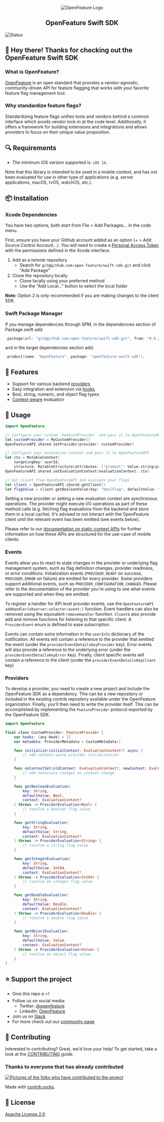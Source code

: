 <!-- markdownlint-disable MD033 -->
<p align="center">
  <picture>
    <source media="(prefers-color-scheme: dark)" srcset="https://raw.githubusercontent.com/open-feature/community/0e23508c163a6a1ac8c0ced3e4bd78faafe627c7/assets/logo/horizontal/white/openfeature-horizontal-white.svg">
    <source media="(prefers-color-scheme: light)" srcset="https://raw.githubusercontent.com/open-feature/community/0e23508c163a6a1ac8c0ced3e4bd78faafe627c7/assets/logo/horizontal/black/openfeature-horizontal-black.svg">
    <img align="center" alt="OpenFeature Logo">
  </picture>
</p>

<h2 align="center">OpenFeature Swift SDK</h2>

![Status](https://img.shields.io/badge/lifecycle-alpha-a0c3d2.svg)

## 👋 Hey there! Thanks for checking out the OpenFeature Swift SDK

### What is OpenFeature?

[OpenFeature][openfeature-website] is an open standard that provides a vendor-agnostic, community-driven API for feature flagging that works with your favorite feature flag management tool.

### Why standardize feature flags?

Standardizing feature flags unifies tools and vendors behind a common interface which avoids vendor lock-in at the code level. Additionally, it offers a framework for building extensions and integrations and allows providers to focus on their unique value proposition.

## 🔍 Requirements

- The minimum iOS version supported is: `iOS 14`.

Note that this library is intended to be used in a mobile context, and has not been evaluated for use in other type of applications (e.g. server applications, macOS, tvOS, watchOS, etc.).

## 📦 Installation

### Xcode Dependencies

You have two options, both start from File > Add Packages... in the code menu.

First, ensure you have your GitHub account added as an option (+ > Add Source Control Account...). You will need to create a [Personal Access Token](https://github.com/settings/tokens) with the permissions defined in the Xcode interface.

1. Add as a remote repository
    * Search for `git@github.com:open-feature/swift-sdk.git` and click "Add Package"
2. Clone the repository locally
    * Clone locally using your preferred method
    * Use the "Add Local..." button to select the local folder

**Note:** Option 2 is only recommended if you are making changes to the client SDK.

### Swift Package Manager

If you manage dependencies through SPM, in the dependencies section of Package.swift add:
```swift
.package(url: "git@github.com:open-feature/swift-sdk.git", from: "0.0.2")
```

and in the target dependencies section add:
```swift
.product(name: "OpenFeature", package: "openfeature-swift-sdk"),
```

## 🌟 Features

- Support for various backend [providers](https://openfeature.dev/docs/reference/concepts/provider)
- Easy integration and extension via [hooks](https://openfeature.dev/docs/reference/concepts/hooks)
- Bool, string, numeric, and object flag types
- [Context-aware](https://openfeature.dev/docs/reference/concepts/evaluation-context) evaluation

## 🚀 Usage

```swift
import OpenFeature

// Configure your custom `FeatureProvider` and pass it to OpenFeatureAPI
let customProvider = MyCustomProvider()
OpenFeatureAPI.shared.setProvider(provider: customProvider)

// Configure your evaluation context and pass it to OpenFeatureAPI
let ctx = MutableContext(
    targetingKey: userId,
    structure: MutableStructure(attributes: ["product": Value.string(productId)]))
OpenFeatureAPI.shared.setEvaluationContext(evaluationContext: ctx)

// Get client from OpenFeatureAPI and evaluate your flags
let client = OpenFeatureAPI.shared.getClient()
let flagValue = client.getBooleanValue(key: "boolFlag", defaultValue: false)
```

Setting a new provider or setting a new evaluation context are synchronous operations. The provider might execute I/O operations as part of these method calls (e.g. fetching flag evaluations from the backend and store them in a local cache). It's advised to not interact with the OpenFeature client until the relevant event has been emitted (see events below).

Please refer to our [documentation on static-context APIs](https://github.com/open-feature/spec/pull/171) for further information on how these APIs are structured for the use-case of mobile clients.

### Events

Events allow you to react to state changes in the provider or underlying flag management system, such as flag definition changes, provider readiness, or error conditions.
Initialization events (`PROVIDER_READY` on success, `PROVIDER_ERROR` on failure) are emitted for every provider.
Some providers support additional events, such as `PROVIDER_CONFIGURATION_CHANGED`.
Please refer to the documentation of the provider you're using to see what events are supported and when they are emitted.

To register a handler for API level provider events, use the `OpenFeatureAPI` `addHandler(observer:selector:event:)` function. Event handlers can also be removed using the equivalent `removeHandler` function. `Client`s also provide add and remove functions for listening to that specific client. A `ProviderEvent` enum is defined to ease subscription.

Events can contain extra information in the `userInfo` dictionary of the notification. All events will contain a reference to the provider that emitted the event (under the `providerEventDetailsKeyProvider` key). Error events will also provide a reference to the underlying error (under the `providerEventDetailsKeyError` key). Finally, client specific events will contain a reference to the client (under the `providerEventDetailsKeyClient` key)

### Providers

To develop a provider, you need to create a new project and include the OpenFeature SDK as a dependency. This can be a new repository or included in the existing contrib repository available under the OpenFeature organization. Finally, you’ll then need to write the provider itself. This can be accomplished by implementing the `FeatureProvider` protocol exported by the OpenFeature SDK.

```swift
import OpenFeature

final class CustomProvider: FeatureProvider {
    var hooks: [any Hook] = []
    var metadata: ProviderMetadata = CustomMetadata()

    func initialize(initialContext: EvaluationContext?) async {
        // add context-aware provider initialisation
    }

    func onContextSet(oldContext: EvaluationContext?, newContext: EvaluationContext) async {
        // add necessary changes on context change
    }

    func getBooleanEvaluation(
        key: String,
        defaultValue: Bool,
        context: EvaluationContext?
    ) throws -> ProviderEvaluation<Bool> {
        // resolve a boolean flag value
    }

    func getStringEvaluation(
        key: String,
        defaultValue: String,
        context: EvaluationContext?
    ) throws -> ProviderEvaluation<String> {
        // resolve a string flag value
    }

    func getIntegerEvaluation(
        key: String,
        defaultValue: Int64,
        context: EvaluationContext?
    ) throws -> ProviderEvaluation<Int64> {
        // resolve an integer flag value
    }

    func getDoubleEvaluation(
        key: String,
        defaultValue: Double,
        context: EvaluationContext?
    ) throws -> ProviderEvaluation<Double> {
        // resolve a double flag value
    }

    func getObjectEvaluation(
        key: String,
        defaultValue: Value,
        context: EvaluationContext?
    ) throws -> ProviderEvaluation<Value> {
        // resolve an object flag value
    }
}

```

## ⭐️ Support the project

- Give this repo a ⭐️!
- Follow us on social media:
    - Twitter: [@openfeature](https://twitter.com/openfeature)
    - LinkedIn: [OpenFeature](https://www.linkedin.com/company/openfeature/)
- Join us on [Slack](https://cloud-native.slack.com/archives/C0344AANLA1)
- For more check out our [community page](https://openfeature.dev/community/)

## 🤝 Contributing

Interested in contributing? Great, we'd love your help! To get started, take a look at the [CONTRIBUTING](CONTRIBUTING.md) guide.

### Thanks to everyone that has already contributed

<a href="https://github.com/open-feature/swift-sdk/graphs/contributors">
  <img src="https://contrib.rocks/image?repo=open-feature/swift-sdk" alt="Pictures of the folks who have contributed to the project" />
</a>

Made with [contrib.rocks](https://contrib.rocks).

## 📜 License

[Apache License 2.0](LICENSE)

[openfeature-website]: https://openfeature.dev
